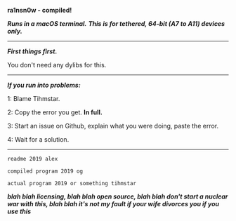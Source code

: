 **ra1nsn0w - compiled!**

***Runs in a macOS terminal.***
__*This is for tethered, 64-bit (A7 to A11) devices only.*__


---


***First things first.***

You don't need any dylibs for this. 

---

***If you run into problems:***

1: Blame Tihmstar.

2: Copy the error you get. **In full.**

3: Start an issue on Github, explain what you were doing, paste the error.

4: Wait for a solution.

----

`readme 2019 alex`

`compiled program 2019 og`

`actual program 2019 or something tihmstar`


***blah blah licensing, blah blah open source, blah blah don't start a nuclear war with this, blah blah it's not my fault if your wife divorces you if you use this***

